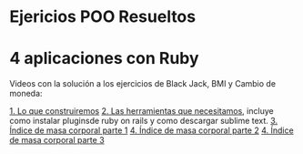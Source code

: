# Ejericios POO Resueltos

# 4 aplicaciones con Ruby


Videos con la solución a los ejercicios de Black Jack, BMI y Cambio de moneda:

[1. Lo que construiremos](https://www.youtube.com/watch?time_continue=1&v=wM3xPjrA4fE)
[2. Las herramientas que necesitamos](https://www.youtube.com/watch?v=mdPYjOm5Rb4), incluye como instalar pluginsde ruby on rails y como descargar sublime text.
[3. Índice de masa corporal parte 1](https://www.youtube.com/watch?v=c6VMFACiyTU)
[4. Índice de masa corporal parte 2](https://www.youtube.com/watch?v=0lVQy8vVdWE)
[4. Índice de masa corporal parte 3](https://www.youtube.com/watch?v=NTVp6a8flZ4)
